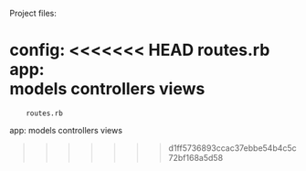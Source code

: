 Project files:

config:
<<<<<<< HEAD
	routes.rb
app:	
	models
	controllers
	views
=======
        routes.rb
app:
        models
        controllers
        views
>>>>>>> d1ff5736893ccac37ebbe54b4c5c72bf168a5d58
